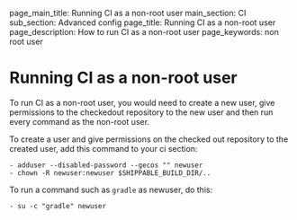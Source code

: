 page_main_title: Running CI as a non-root user
main_section: CI
sub_section: Advanced config
page_title: Running CI as a non-root user
page_description: How to run CI as a non-root user
page_keywords: non root user

# Running CI as a non-root user

To run CI as a non-root user, you would need to create a new user, give permissions to the checkedout
repository to the new user and then run every command as the non-root user.

To create a user and give permissions on the checked out repository to the created user,
add this command to your ci section:

```
- adduser --disabled-password --gecos "" newuser
- chown -R newuser:newuser $SHIPPABLE_BUILD_DIR/..
```

To run a command such as `gradle` as newuser, do this:

```
- su -c "gradle" newuser
```
